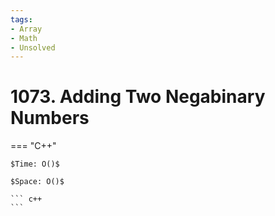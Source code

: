 ```yaml
---
tags:
- Array
- Math
- Unsolved
---
```



# 1073. Adding Two Negabinary Numbers

=== "C++"

    $Time: O()$

    $Space: O()$

    ``` c++
    ```